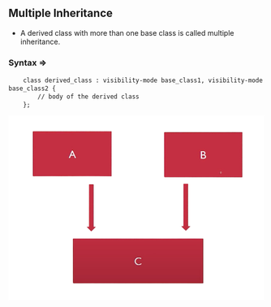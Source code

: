 ## Multiple Inheritance

- A derived class with more than one base class is called multiple inheritance.

### Syntax =>

        class derived_class : visibility-mode base_class1, visibility-mode base_class2 {
            // body of the derived class
        };

<img src="https://github.com/Tayeb-Ahmed-TAS/Images/blob/main/Multiple%20Inheritance.png" />

